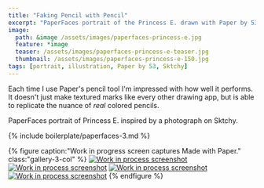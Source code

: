 ```yaml
---
title: "Faking Pencil with Pencil"
excerpt: "PaperFaces portrait of the Princess E. drawn with Paper by 53 on an iPad."
image: 
  path: &image /assets/images/paperfaces-princess-e.jpg 
  feature: *image
  teaser: /assets/images/paperfaces-princess-e-teaser.jpg
  thumbnail: /assets/images/paperfaces-princess-e-150.jpg
tags: [portrait, illustration, Paper by 53, Sktchy]
---
```


Each time I use Paper's pencil tool I'm impressed with how well it performs. It doesn't just make textured marks like every other drawing app, but is able to replicate the nuance of *real* colored pencils.

PaperFaces portrait of Princess E. inspired by a photograph on Sktchy.

{% include boilerplate/paperfaces-3.md %}

{% figure caption:"Work in progress screen captures Made with Paper." class:"gallery-3-col" %}
[![Work in process screenshot](/assets/images/paperfaces-princess-e-process-1-600.jpg)](/assets/images/paperfaces-princess-e-process-1-lg.jpg) [![Work in process screenshot](/assets/images/paperfaces-princess-e-process-2-600.jpg)](/assets/images/paperfaces-princess-e-process-2-lg.jpg) [![Work in process screenshot](/assets/images/paperfaces-princess-e-process-3-600.jpg)](/assets/images/paperfaces-princess-e-process-3-lg.jpg) [![Work in process screenshot](/assets/images/paperfaces-princess-e-process-4-600.jpg)](/assets/images/paperfaces-princess-e-process-4-lg.jpg)
{% endfigure %}

